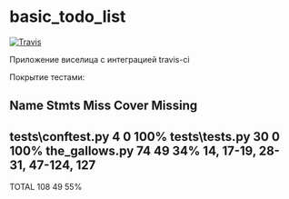 # basic_todo_list
[![Travis][build-badge]][build]


[build-badge]: https://www.travis-ci.com/avramenkomy/module_E1.svg?branch=master
[build]: https://www.travis-ci.com/github/avramenkomy/module_E1


Приложение виселица с интеграцией travis-ci

Покрытие тестами:

Name                Stmts   Miss  Cover   Missing
-------------------------------------------------
tests\conftest.py       4      0   100%
tests\tests.py         30      0   100%
the_gallows.py         74     49    34%   14, 17-19, 28-31, 47-124, 127
-------------------------------------------------
TOTAL                 108     49    55%
  
